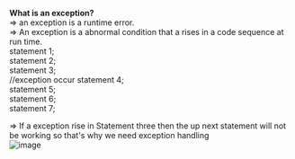 <b>What is an exception?</b><br>
=> an exception is a runtime error. <br>
=> An exception is a abnormal condition that a rises in a code sequence at run time.<br>
statement 1; <br> 
statement 2; <br> 
statement 3; <br> //exception occur
statement 4; <br> 
statement 5; <br> 
statement 6; <br> 
statement 7; <br> 

=> If a exception rise in Statement three then the up next statement will not be working so that's why we need exception handling   <br>
![image](https://user-images.githubusercontent.com/101741122/223055699-97913df2-7a67-4f71-9b25-9d60aafacbea.png)



